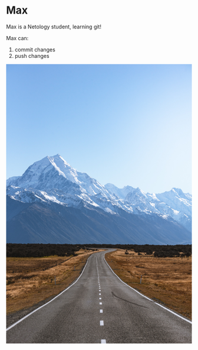 # Max

Max is a Netology student, learning git!

Max can: 
1. commit changes 
2. push changes 

![max](img/max.jpg)




